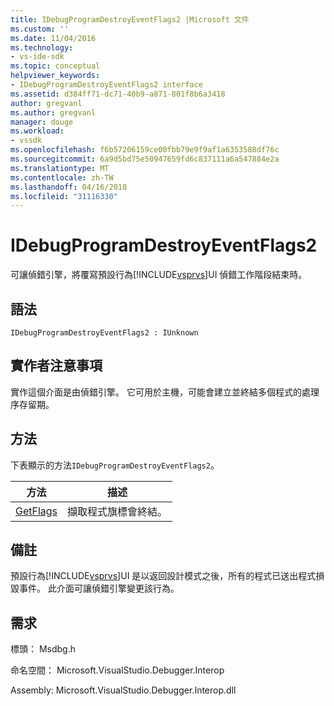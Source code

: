 ```yaml
---
title: IDebugProgramDestroyEventFlags2 |Microsoft 文件
ms.custom: ''
ms.date: 11/04/2016
ms.technology:
- vs-ide-sdk
ms.topic: conceptual
helpviewer_keywords:
- IDebugProgramDestroyEventFlags2 interface
ms.assetid: d384ff71-dc71-40b9-a871-801f8b6a3418
author: gregvanl
ms.author: gregvanl
manager: douge
ms.workload:
- vssdk
ms.openlocfilehash: f6b57206159ce00fbb79e9f9af1a6353588df76c
ms.sourcegitcommit: 6a9d5bd75e50947659fd6c837111a6a547884e2a
ms.translationtype: MT
ms.contentlocale: zh-TW
ms.lasthandoff: 04/16/2018
ms.locfileid: "31116330"
---
```

# <a name="idebugprogramdestroyeventflags2"></a>IDebugProgramDestroyEventFlags2
可讓偵錯引擎，將覆寫預設行為[!INCLUDE[vsprvs](../../../code-quality/includes/vsprvs_md.md)]UI 偵錯工作階段結束時。  
  
## <a name="syntax"></a>語法  
  
```  
IDebugProgramDestroyEventFlags2 : IUnknown  
```  
  
## <a name="notes-for-implementers"></a>實作者注意事項  
 實作這個介面是由偵錯引擎。 它可用於主機，可能會建立並終結多個程式的處理序存留期。  
  
## <a name="methods"></a>方法  
 下表顯示的方法`IDebugProgramDestroyEventFlags2`。  
  
|方法|描述|  
|------------|-----------------|  
|[GetFlags](../../../extensibility/debugger/reference/idebugprogramdestroyeventflags2-getflags.md)|擷取程式旗標會終結。|  
  
## <a name="remarks"></a>備註  
 預設行為[!INCLUDE[vsprvs](../../../code-quality/includes/vsprvs_md.md)]UI 是以返回設計模式之後，所有的程式已送出程式損毀事件。 此介面可讓偵錯引擎變更該行為。  
  
## <a name="requirements"></a>需求  
 標頭： Msdbg.h  
  
 命名空間： Microsoft.VisualStudio.Debugger.Interop  
  
 Assembly: Microsoft.VisualStudio.Debugger.Interop.dll